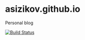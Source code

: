 # asizikov.github.io
Personal blog

[![Build Status](https://travis-ci.org/asizikov/asizikov.github.io.svg?branch=master)](https://travis-ci.org/asizikov/asizikov.github.io)
